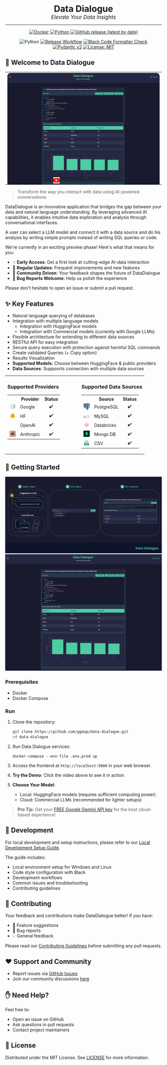 <div align="center">

<span style="font-size: 2em; font-weight: bold;">Data Dialogue</span>
<br>
<span style="font-size: 1.2em; font-style: italic;">Elevate Your Data Insights</span>
<hr>

[![Docker](https://img.shields.io/badge/docker-%230db7ed.svg?style=for-the-badge&logo=docker&logoColor=white)](https://hub.docker.com/u/datadialogue)
[![Python](https://img.shields.io/badge/python-3670A0?style=for-the-badge&logo=python&logoColor=ffdd54)]()
[![GitHub release (latest by date)](https://img.shields.io/github/v/release/ggeop/DataDialogueLLM?style=for-the-badge)](https://github.com/ggeop/DataDialogueLLM/releases/latest)

![Python](https://img.shields.io/badge/python-3.12-blue.svg)
[![Release Workflow](https://github.com/ggeop/DataDialogueLLM/actions/workflows/release.yml/badge.svg?branch=main)](https://github.com/ggeop/DataDialogueLLM/actions/workflows/release.yml)
[![Black Code Formatter Check](https://github.com/ggeop/DataDialogueLLM/actions/workflows/black.yml/badge.svg)](https://github.com/ggeop/DataDialogueLLM/actions/workflows/black.yml)
[![Pydantic v2](https://img.shields.io/endpoint?url=https://raw.githubusercontent.com/pydantic/pydantic/main/docs/badge/v2.json)](https://pydantic.dev)
[![License: MIT](https://img.shields.io/badge/License-MIT-yellow.svg)](https://opensource.org/licenses/MIT)

</div>

## 🎉 Welcome to Data Dialogue

<div align="center">
  <table>
    <tr>
      <td align="center">
        <a href="https://www.youtube.com/watch?v=breOr5o7r3Y">
          <picture>
            <img src="media/imgs/data_dialogue_agent_responses.png" alt="Data Dialogue Demo" width="600" style="max-width: 100%; border-radius: 10px; margin-bottom: -40px;"/>
          </picture>
          <br/>
        </a>
      </td>
    </tr>
    <tr>
      <td align="center">
        <a href="https://www.youtube.com/watch?v=breOr5o7r3Y" style="text-decoration: none;">
          <picture>
            <img src="media/youtube_button.png" alt="Play Button" width="20" style="margin-right: 5px; vertical-align: middle;"/>
          </picture>
          <sup>Click to watch the demo video</sup>
        </a>
      </td>
    </tr>
  </table>
</div>

> Transform the way you interact with data using AI-powered conversations

DataDialogue is an innovative application that bridges the gap between your data and natural language understanding. By leveraging advanced AI capabilities, it enables intuitive data exploration and analysis through conversational interfaces.

A user can select a LLM model and connect it with a data source and do his analysis by writing simple prompts instead of writing SQL queries or code.


We're currently in an exciting preview phase! Here's what that means for you:

- 💡 **Early Access**: Get a first look at cutting-edge AI-data interaction
- 🔄 **Regular Updates**: Frequent improvements and new features
- 👥 **Community Driven**: Your feedback shapes the future of DataDialogue
- 🐞 **Bug Reports Welcome**: Help us polish the experience


Please don't hesitate to open an issue or submit a pull request.


## ✨ Key Features

- Natural language querying of databases
- Integration with multiple language models
   - Integration with HuggingFace models
   - Integration with Commercial models (currently with Google LLMs)
- Flexible architecture for extending to different data sources
- RESTful API for easy integration
- Secure query execution with protection against harmful SQL commands
- Create validated Queries (+ Copy option)
- Results Visualization
- **Supported Models**: Choose between HuggingFace & public providers
- **Data Sources**: Suppoorts connection with multiple data sources
 
<table>
<tr>
<td valign="top">
<h3>Supported Providers</h3>
<table>
<tr><th></th><th>Provider</th><th align="center">Status</th></tr>
<tr><td><img src="frontend/static/images/logos/google-logo.png" width="20"></td><td>Google</td><td align="center">✔️</td></tr>
<tr><td><img src="frontend/static/images/logos/hf-logo.png" width="20"></td><td>HF</td><td align="center">✔️</td></tr>
<tr><td><img src="frontend/static/images/logos/openai-logo.png" width="20"></td><td>OpenAI</td><td align="center">✔️</td></tr>
<tr><td><img src="frontend/static/images/logos/anthropic-ai-logo.png" width="20"></td><td>Anthropic</td><td align="center">✔️</td></tr>
</table>
</td>
<td width="40"></td>
<td valign="top">
<h3>Supported Data Sources</h3>
<table>
<tr><th></th><th>Source</th><th align="center">Status</th></tr>
<tr><td><img src="frontend/static/images/logos/postgresql-logo.png" width="20"></td><td>PostgreSQL</td><td align="center">✔️</td></tr>
<tr><td><img src="frontend/static/images/logos/mysql-log.png" width="20"></td><td>MySQL</td><td align="center">✔️</td></tr>
<tr><td><img src="frontend/static/images/logos/databricks-logo.png" width="20"></td><td>Databricks</td><td align="center">✔️</td></tr>
<tr><td><img src="frontend/static/images/logos/mongo-db-logo.png" width="20"></td><td>Mongo DB</td><td align="center">✔️</td></tr>
<tr><td><img src="frontend/static/images/logos/csv-logo.png" width="20"></td><td>CSV</td><td align="center">✔️</td></tr>
</table>
</td>
</tr>
</table>

## 🎯 Getting Started

![UI Screenshot](media/imgs/data_dialogue_steps.png)
![UI Screenshot](media/imgs/data_dialogue_agent_responses.png)

### Prerequisites

- Docker
- Docker Compose

### Run

1. Clone the repository:
   ```sh
   git clone https://github.com/ggeop/data-dialogue.git
   cd data-dialogue
   ```

2. Run Data Dialogue services:
   ```
   docker-compose --env-file .env.prod up
   ```


3. Access the frontend at `http://localhost:5000` in your web browser.

4. **Try the Demo**: Click the video above to see it in action
5. **Choose Your Model**:
   - Local: HuggingFace models (requires sufficient computing power)
   - Cloud: Commercial LLMs (recommended for lighter setups)

> **Pro Tip**: Get your [FREE Google Gemini API key](https://aistudio.google.com/app/apikey) for the best cloud-based experience!


## 📑 Development

For local development and setup instructions, please refer to our [Local Development Setup Guide](./docs/DEV_SETUP.md).

The guide includes:
- Local environment setup for Windows and Linux
- Code style configuration with Black
- Development workflows
- Common issues and troubleshooting
- Contributing guidelines


## 🤝 Contributing

Your feedback and contributions make DataDialogue better! If you have:
- 💭 Feature suggestions
- 🐞 Bug reports
- 💡 General feedback

Please read our [Contributing Guidelines](./docs/CONTRIBUTING.md) before submitting any pull requests.

## ♥️ Support and Community

- Report issues via [GitHub Issues](https://github.com/ggeop/DataDialogueLLM/issues)
- Join our community discussions [here](https://github.com/ggeop/DataDialogueLLM/discussions)

## ✋ Need Help?

Feel free to:
- Open an issue on GitHub
- Ask questions in pull requests
- Contact project maintainers

## 📎 License

Distributed under the MIT License. See [LICENSE](./LICENSE) for more information.
